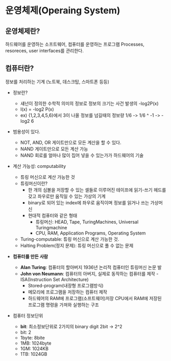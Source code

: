 # 운영체제(Operaing System)

## 운영체제란?
하드웨어를 운영하는 소프트웨어, 컴퓨터를 운영하는 프로그램
Processes, resoreces, user interfaces를 관리한다.

## 컴퓨터란?
정보를 처리하는 기계 (노트북, 데스크탑, 스마트폰 등등)
- 정보란?
	- 섀넌이 정의한 수학적 의미의 정보로 정보의 크기는 사건 발생의 -log2P(x)
	- l(x) = -log2 P(x)
	- ex) {1,2,3,4,5,6}에서 3이 나올 정보를 넘길때의 정보량 1/6 -> 1/6 ^ -1 -> -log2 6

- 범용성이 있다.
	- NOT, AND, OR 게이트만으로 모든 계산을 할 수 있다.
	- NAND 게이트만으로 모든 계산 가능
	- NAND 회로를 얼마나 많이 집어 넣을 수 있는가가 하드웨어의 기술
- 계산 가능성: computability
	- 튜링 머신으로 계산 가능한 것
	- 튜링머신이란?
		- 한 개의 심볼을 저장할 수 있는 셀들로 이루어진 테이프에 읽기-쓰기 헤드를 갖고 좌우로만 움직일 수 있는 가상의 기계
		- binary로 되어 있는 index에 좌우로 움직이며 정보를 읽거나 쓰는 가상머신
		- 현대적 컴퓨터와 같은 형태
			- 튜링머신: HEAD, Tape, TuringMachines, Universal Turingmachine
			- CPU, RAM, Application Programs, Operating System
	- Turing-computable: 튜링 머신으로 계산 가능한 것.
	- Halting Problem(정지 문제): 튜링 머신으로 풀 수 없는 문제
- **컴퓨터를 만든 사람**
	- **Alan Turing**: 컴퓨터의 할아버지 1936년 논리적 컴퓨터인 튜링머신 논문 발
	- **John von Neumann**: 컴퓨터의 아버지, 실제로 동작하는 컴퓨터를 제작			- ISA(Instruction Set Architecture)
		- Stored-program(내장형 프로그램방식)
		- 메모리에 프로그램을 저장하는 컴퓨터 제작
		- 하드웨어의 RAM에 프로그램(소프트웨어)저장 CPU에서 RAM에 저장된 프로그램 명령을 가져와 실행하는 구조

- 컴퓨터 정보단위
	- **bit**: 최소정보단위로 2가지의 binary digit 2bit -> 2^2 
	- bit: 2
	- 1byte: 8bite
	- 1MB: 1024byte
	- 1GM: 1024KB
	- 1TB: 1024GB

